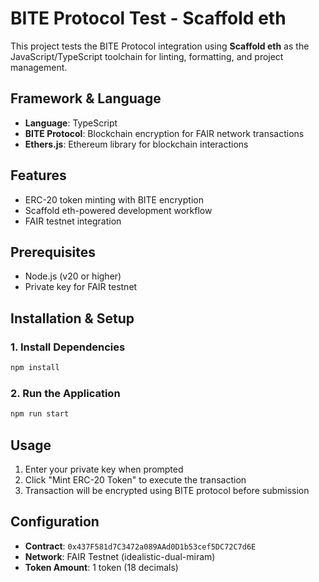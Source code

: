 # BITE Protocol Test - Scaffold eth

This project tests the BITE Protocol integration using **Scaffold eth** as the JavaScript/TypeScript toolchain for linting, formatting, and project management.

## Framework & Language
- **Language**: TypeScript
- **BITE Protocol**: Blockchain encryption for FAIR network transactions
- **Ethers.js**: Ethereum library for blockchain interactions

## Features
- ERC-20 token minting with BITE encryption
- Scaffold eth-powered development workflow
- FAIR testnet integration

## Prerequisites
- Node.js (v20 or higher)
- Private key for FAIR testnet

## Installation & Setup

### 1. Install Dependencies
```bash
npm install
```

### 2. Run the Application
```bash
npm run start
```

## Usage
1. Enter your private key when prompted
2. Click "Mint ERC-20 Token" to execute the transaction
3. Transaction will be encrypted using BITE protocol before submission

## Configuration
- **Contract**: `0x437F581d7C3472a089AAd0D1b53cef5DC72C7d6E`
- **Network**: FAIR Testnet (idealistic-dual-miram)
- **Token Amount**: 1 token (18 decimals)
